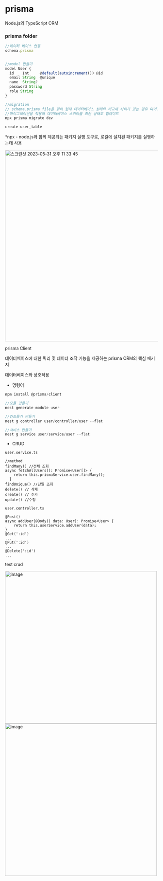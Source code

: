 # prisma

Node.js와 TypeScript ORM

### prisma folder

```jsx
//데이터 베이스 연동
schema.prisma 
 

//model 만들기
model User {
  id    Int     @default(autoincrement()) @id
  email String  @unique
  name  String?
  password String
  role String
}

//migration 
// schema.prisma file을 읽어 현재 데이터베이스 상태와 비교해 차이가 있는 경우 마이그레이션 파일을 생성 
//마이그레이션을 적용해 데이터베이스 스키마를 최산 상태로 업데이트
npx prisma migrate dev

create user_table
```

*npx - node.js와 함께 제공되는 패키지 실행 도구로, 로컬에 설치된 패키지를 실행하는데 사용

<img width="628" alt="스크린샷 2023-05-31 오후 11 33 45" src="https://github.com/HYO00/TIL/assets/79884004/3ea53f90-fb5d-4927-9d92-a835554406be">

prisma Client

데이터베이스에 대한 쿼리 및 데이터 조작 기능을 제공하는 prisma ORM의 핵심 패키지

데이터베이스와 상호작용 

- 명령어
```jsx
npm install @prisma/client

//모듈 만들기
nest generate module user

//컨트롤러 만들기
nest g controller user/controller/user --flat

//서비스 만들기 
nest g service user/service/user --flat
```


- CRUD

`user.service.ts`
    
    
    //method
    findMany() //전체 조회
    async fetchAllUsers(): Promise<User[]> {
        return this.prismaService.user.findMany();
      }
    findUnique() //단일 조회
    delete() // 삭제
    create() // 추가
    update() //수정
  
   
 `user.controller.ts`
    

    @Post()
    async addUser(@Body() data: User): Promise<User> {
        return this.userService.addUser(data);
    }
    @Get(':id')
    ...
    @Put(':id')
    ...
    @Delete(':id')
    ...

test crud

<img width="500" alt="image" src="https://github.com/HYO00/TIL/assets/79884004/c57d72ac-aba8-40ce-8211-1588cec4eaa9">


<img width="500" alt="image" src="https://github.com/HYO00/TIL/assets/79884004/808b9909-6455-4fd5-bdb9-5d59cd3b179a">
